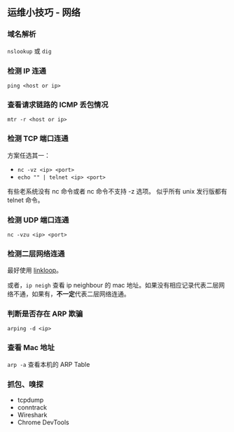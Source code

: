 ## 运维小技巧 - 网络

### 域名解析

`nslookup` 或 `dig`

### 检测 IP 连通

`ping <host or ip>`

### 查看请求链路的 ICMP 丢包情况

`mtr -r <host or ip>`

### 检测 TCP 端口连通

方案任选其一：

- `nc -vz <ip> <port>`
- `echo "" | telnet <ip> <port>`

有些老系统没有 nc 命令或者 nc 命令不支持 -z 选项。
似乎所有 unix 发行版都有 telnet 命令。

### 检测 UDP 端口连通

`nc -vzu <ip> <port>`

### 检测二层网络连通

最好使用 [linkloop](https://linux.die.net/man/1/linkloop)。

或者，`ip neigh` 查看 ip neighbour 的 mac 地址。如果没有相应记录代表二层网络不通，如果有，**不一定**代表二层网络连通。

### 判断是否存在 ARP 欺骗

`arping -d <ip>`

### 查看 Mac 地址

`arp -a` 查看本机的 ARP Table

### 抓包、嗅探

- tcpdump
- conntrack
- Wireshark
- Chrome DevTools
